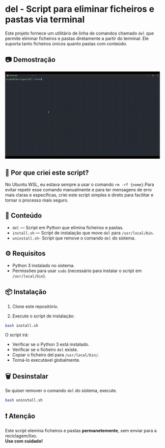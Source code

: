 # del - Script para eliminar ficheiros e pastas via terminal

Este projeto fornece um utilitário de linha de comandos chamado `del` que permite eliminar ficheiros e pastas diretamente a partir do terminal. Ele suporta tanto ficheiros únicos quanto pastas com conteúdo.

## 📷 Demostração

<p align="center">
  <img src="demo/rmx-demo.gif" alt="Demonstração do script" />
</p>



## 🎯 Por que criei este script?

No Ubuntu WSL, eu estava sempre a usar o comando `rm -rf {nome}`.Para evitar repetir esse comando manualmente e para ter mensagens de erro mais claras e específicas, criei este script simples e direto para facilitar e tornar o processo mais seguro.



## 📂 Conteúdo

- `del` — Script em Python que elimina ficheiros e pastas.
- `install.sh` — Script de instalação que move `del` para `/usr/local/bin`.
- `uninstall.sh`- Script que remove o comando `del` do sistema.


## ⚙️ Requisitos

- Python 3 instalado no sistema.
- Permissões para usar `sudo` (necessário para instalar o script em `/usr/local/bin`).


## 📦 Instalação

1. Clone este repositório.

2. Execute o script de instalação:
```bash
bash install.sh
```
O script irá:

- Verificar se o Python 3 está instalado.
- Verificar se o ficheiro `del` existe.
- Copiar o ficheiro del para `/usr/local/bin/`.
- Torná-lo executável globalmente.

## 🗑️ Desinstalar
Se quiser remover o comando `del` do sistema, execute.
```bash
bash uninstall.sh
```

## ❗ Atenção
Este script elemina ficheiros e pastas **permanetemente**, sem enviar para a reciclagem/lixo.<br> 
**Use com cuidado!**